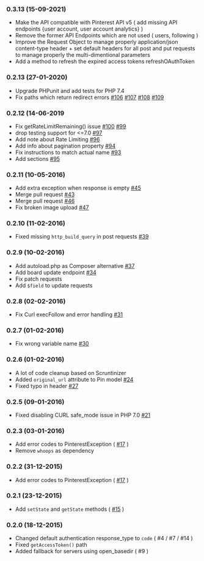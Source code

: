 ### 0.3.13 (15-09-2021)
- Make the API compatible with Pinterest API v5 ( add missing API endpoints {user account, user account analytics} )
- Remove the former API Endpoints which are not used ( users, following )
- Improve the Request Object to manage properly application/json content-type header + set default headers for all post and put requests to manage properly the multi-dimentional parameters
- Add a method to refresh the expired access tokens refreshOAuthToken 

### 0.2.13 (27-01-2020)
- Upgrade PHPunit and add tests for PHP 7.4
- Fix paths which return redirect errors [#106](https://github.com/dirkgroenen/Pinterest-API-PHP/pull/106) [#107](https://github.com/dirkgroenen/Pinterest-API-PHP/pull/107) [#108](https://github.com/dirkgroenen/Pinterest-API-PHP/pull/108) [#109](https://github.com/dirkgroenen/Pinterest-API-PHP/pull/109)

### 0.2.12 (14-06-2019
- Fix getRateLimitRemaining() issue [#100](https://github.com/dirkgroenen/Pinterest-API-PHP/issues/100) [#99](https://github.com/dirkgroenen/Pinterest-API-PHP/issues/99)
- drop testing support for <=7.0 [#97](https://github.com/dirkgroenen/Pinterest-API-PHP/issues/97)
- Add note about Rate Limiting [#96](https://github.com/dirkgroenen/Pinterest-API-PHP/issues/96)
- Add info about pagination property [#94](https://github.com/dirkgroenen/Pinterest-API-PHP/issues/94)
- Fix instructions to match actual name [#93](https://github.com/dirkgroenen/Pinterest-API-PHP/issues/93)
- Add sections [#95](https://github.com/dirkgroenen/Pinterest-API-PHP/issues/95)

### 0.2.11 (10-05-2016)

- Add extra exception when response is empty [#45](https://github.com/dirkgroenen/Pinterest-API-PHP/issues/45)
- Merge pull request [#43](https://github.com/dirkgroenen/Pinterest-API-PHP/pull/43)
- Merge pull request [#46](https://github.com/dirkgroenen/Pinterest-API-PHP/pull/46)
- Fix broken image upload [#47](https://github.com/dirkgroenen/Pinterest-API-PHP/issues/47)

### 0.2.10 (11-02-2016)

- Fixed missing `http_build_query` in post requests [#39](https://github.com/dirkgroenen/Pinterest-API-PHP/issues/39)

### 0.2.9 (10-02-2016)

- Add autoload.php as Composer alternative [#37](https://github.com/dirkgroenen/Pinterest-API-PHP/issues/37)
- Add board update endpoint [#34](https://github.com/dirkgroenen/Pinterest-API-PHP/issues/34)
- Fix patch requests
- Add `$field` to update requests

### 0.2.8 (02-02-2016)

- Fix Curl execFollow and error handling [#31](https://github.com/dirkgroenen/Pinterest-API-PHP/issues/31)

### 0.2.7 (01-02-2016)

- Fix wrong variable name
[#30](https://github.com/dirkgroenen/Pinterest-API-PHP/issues/30)

### 0.2.6 (01-02-2016)

- A lot of code cleanup based on Scruntinizer
- Added `original_url` attribute to Pin model [#24](https://github.com/dirkgroenen/Pinterest-API-PHP/pull/24)
- Fixed typo in header [#27](https://github.com/dirkgroenen/Pinterest-API-PHP/pull/27)

### 0.2.5 (09-01-2016)

- Fixed disabling CURL safe_mode issue in PHP 7.0 [#21](https://github.com/dirkgroenen/Pinterest-API-PHP/issues/21)

### 0.2.3 (03-01-2016)

- Add error codes to PinterestException ( [#17](https://github.com/dirkgroenen/Pinterest-API-PHP/issues/17) )
- Remove `whoops` as dependency

### 0.2.2 (31-12-2015)

- Add error codes to PinterestException ( [#17](https://github.com/dirkgroenen/Pinterest-API-PHP/issues/17) )

### 0.2.1 (23-12-2015)

- Add `setState` and `getState` methods ( [#15](https://github.com/dirkgroenen/Pinterest-API-PHP/issues/15) )

### 0.2.0 (18-12-2015)

- Changed default authentication response_type to `code` ( #4 / #7 / #14 )
- Fixed `getAccessToken()` path
- Added fallback for servers using open_basedir ( #9 )
